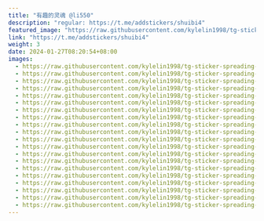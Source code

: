 ```yaml
---
title: "有趣的灵魂 @li550"
description: "regular: https://t.me/addstickers/shuibi4"
featured_image: "https://raw.githubusercontent.com/kylelin1998/tg-sticker-spreading-worldwide-images/main/img/1e14eab5-b82a-4ae5-be89-1398502fb7de.jpg"
link: "https://t.me/addstickers/shuibi4"
weight: 3
date: 2024-01-27T08:20:54+08:00
images:
  - https://raw.githubusercontent.com/kylelin1998/tg-sticker-spreading-worldwide-images/main/img/1e14eab5-b82a-4ae5-be89-1398502fb7de.jpg
  - https://raw.githubusercontent.com/kylelin1998/tg-sticker-spreading-worldwide-images/main/img/6dcaa53f-7607-4ebf-9296-3ffd1952caad.jpg
  - https://raw.githubusercontent.com/kylelin1998/tg-sticker-spreading-worldwide-images/main/img/328cc648-fd6b-4d9b-b774-9ede693d8568.jpg
  - https://raw.githubusercontent.com/kylelin1998/tg-sticker-spreading-worldwide-images/main/img/1b796b91-c5f9-43d2-a838-12d4ed05b1d1.jpg
  - https://raw.githubusercontent.com/kylelin1998/tg-sticker-spreading-worldwide-images/main/img/24366de6-44ed-4fb7-809d-a2d59e4338a7.jpg
  - https://raw.githubusercontent.com/kylelin1998/tg-sticker-spreading-worldwide-images/main/img/2ba683c9-1287-4235-ba5f-00c30c28d5dd.jpg
  - https://raw.githubusercontent.com/kylelin1998/tg-sticker-spreading-worldwide-images/main/img/9d896011-25a8-4aeb-83d7-cd09ee55765d.jpg
  - https://raw.githubusercontent.com/kylelin1998/tg-sticker-spreading-worldwide-images/main/img/ad3258c9-0bcd-4b91-bc17-a912b21a95e2.jpg
  - https://raw.githubusercontent.com/kylelin1998/tg-sticker-spreading-worldwide-images/main/img/e383dff2-6835-4a46-84d7-d9ff6d435e42.jpg
  - https://raw.githubusercontent.com/kylelin1998/tg-sticker-spreading-worldwide-images/main/img/6e0d1523-78f8-4e6f-8e60-f5c2407007ef.jpg
  - https://raw.githubusercontent.com/kylelin1998/tg-sticker-spreading-worldwide-images/main/img/ae84df00-6def-4ca5-be27-3fcde54da121.jpg
  - https://raw.githubusercontent.com/kylelin1998/tg-sticker-spreading-worldwide-images/main/img/7c14c055-7cec-4223-9454-0beb3fd0f18a.jpg
  - https://raw.githubusercontent.com/kylelin1998/tg-sticker-spreading-worldwide-images/main/img/970f76dc-ca07-429b-90c4-efb0b294c208.jpg
  - https://raw.githubusercontent.com/kylelin1998/tg-sticker-spreading-worldwide-images/main/img/3ab5f7dd-8da2-4eb8-8e33-cf248900f82a.jpg
  - https://raw.githubusercontent.com/kylelin1998/tg-sticker-spreading-worldwide-images/main/img/ba357346-4c7b-4825-aa56-7d9dc1056a1a.jpg
  - https://raw.githubusercontent.com/kylelin1998/tg-sticker-spreading-worldwide-images/main/img/a314f2ea-91e2-496e-8a8f-9edd277c271e.jpg
  - https://raw.githubusercontent.com/kylelin1998/tg-sticker-spreading-worldwide-images/main/img/3b9f43fb-e208-4d9d-b2b5-46158dd13b5b.jpg
  - https://raw.githubusercontent.com/kylelin1998/tg-sticker-spreading-worldwide-images/main/img/6f888efd-d730-4b7c-9789-82987af7a31f.jpg
  - https://raw.githubusercontent.com/kylelin1998/tg-sticker-spreading-worldwide-images/main/img/1787bba5-bae7-40b8-872f-e4c98a214b04.jpg
  - https://raw.githubusercontent.com/kylelin1998/tg-sticker-spreading-worldwide-images/main/img/f7f3d301-d679-4420-a196-7d0bf3fa1c2c.jpg
---
```

